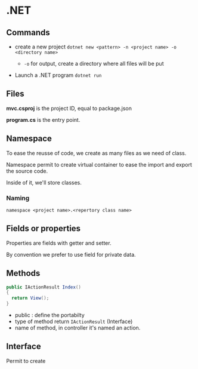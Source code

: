 # .NET 
## Commands
- create a new project
`dotnet new <pattern> -n <project name> -o <directory name>`
  - `-o` for output, create a directory where all files will be put

- Launch a .NET program
`dotnet run`

## Files
**mvc.csproj** is the project ID, equal to package.json

**program.cs** is the entry point. 

## Namespace
To ease the reusse of code, we create as many files as we need of class. 

Namespace permit to create virtual container to ease the import and export the source code.

Inside of it, we'll store classes. 

### Naming
`namespace <project name>.<repertory class name>`

## Fields or properties
Properties are fields with getter and setter. 

By convention we prefer to use field for private data. 

## Methods
```cs
public IActionResult Index()
{
  return View();
}
```

- public : define the portabilty
- type of method return `IActionResult` (Interface)
- name of method, in controller it's named an action. 


## Interface
Permit to create 